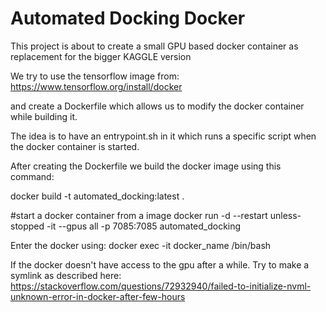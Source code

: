 # Automated Docking Docker

This project is about to create a small GPU based docker container as replacement for the bigger KAGGLE version

We try to use the tensorflow image from: https://www.tensorflow.org/install/docker

and create a Dockerfile which allows us to modify the docker container while building it.

The idea is to have an entrypoint.sh in it which runs a specific script when the docker container is started.

After creating the Dockerfile we build the docker image using this command:

docker build -t automated_docking:latest .

#start a docker container from a image
docker run -d --restart unless-stopped -it --gpus all -p 7085:7085 automated_docking

Enter the docker using:
docker exec -it docker_name /bin/bash

If the docker doesn't have access to the gpu after a while. Try to make a symlink as described here: https://stackoverflow.com/questions/72932940/failed-to-initialize-nvml-unknown-error-in-docker-after-few-hours

